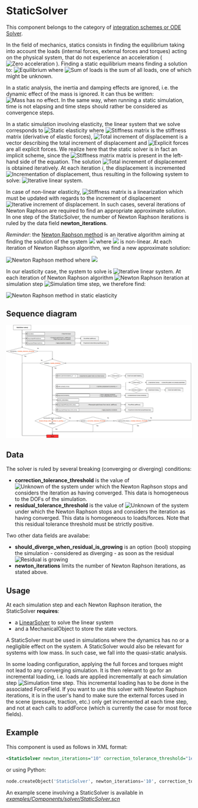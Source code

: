 StaticSolver  
============  

This component belongs to the category of [integration schemes or ODE Solver](https://www.sofa-framework.org/community/doc/main-principles/system-resolution/integration-schemes/).  

In the field of mechanics, statics consists in finding the equilibrium taking into account the loads (internal forces, external forces and torques) acting on the physical system, that do not experience an acceleration ( <img class="latex" src="https://latex.codecogs.com/png.latex?$$a=0$$" title="Zero acceleration" /> ). Finding a static equilibrium means finding a solution to: <img class="latex" src="https://latex.codecogs.com/png.latex?$$\textstyle%20\sum%20F=0$$" title="Equilibrium" /> where <img class="latex" src="https://latex.codecogs.com/png.latex?$$F$$" title="Sum of loads" /> is the sum of all loads, one of which might be unknown.  

In a static analysis, the inertia and damping effects are ignored, i.e. the dynamic effect of the mass is ignored. It can thus be written: <img class="latex" src="https://latex.codecogs.com/png.latex?$$M=I%20\alpha=0$$" title="Mass has no effect" />. In the same way, when running a static simulation, time is not elapsing and time steps should rather be considered as convergence steps.  

In a static simulation involving elasticity, the linear system that we solve corresponds to <img class="latex" src="https://latex.codecogs.com/png.latex?$$K%20\Delta%20u=f$$" title="Static elasticity" /> where <img class="latex" src="https://latex.codecogs.com/png.latex?$$K$$" title="Stiffness matrix" /> is the stiffness matrix (derivative of elastic forces), <img class="latex" src="https://latex.codecogs.com/png.latex?$$\Delta%20u$$" title="Total increment of displacement" /> is a vector describing the total increment of displacement and <img class="latex" src="https://latex.codecogs.com/png.latex?$$f$$" title="Explicit forces" /> are all explicit forces. We realize here that the static solver is in fact an implicit scheme, since the <img class="latex" src="https://latex.codecogs.com/png.latex?$$K$$" title="Stiffness matrix" /> matrix is present in the left-hand side of the equation. The solution <img class="latex" src="https://latex.codecogs.com/png.latex?$$\Delta%20u$$" title="Total increment of displacement" /> is obtained iteratively. At each iteration _i_, the displacement is incremented <img class="latex" src="https://latex.codecogs.com/png.latex?$$\Delta%20u_{i+1}=\Delta%20u_{i}+\delta%20u_i$$" title="Incrementation of displacement" />, thus resulting in the following system to solve: <img class="latex" src="https://latex.codecogs.com/png.latex?$$K_i%20\delta%20u_i=f$$" title="Iterative linear system" />.  

In case of non-linear elasticity, <img class="latex" src="https://latex.codecogs.com/png.latex?$$K_i$$" title="Stiffness matrix" /> is a linearization which must be updated with regards to the increment of displacement <img class="latex" src="https://latex.codecogs.com/png.latex?$$\delta%20u_i$$" title="Iterative increment of displacement" />. In such cases, several iterations of Newton Raphson are required to find an appropriate approximate solution. In one step of the StaticSolver, the number of Newton Raphson iterations is ruled by the data field **newton_iterations**.

_Reminder_: the [Newton Raphson method](https://en.wikipedia.org/wiki/Newton%27s_method) is an iterative algorithm aiming at finding the solution of the system <img class="latex" src="https://latex.codecogs.com/png.latex?$$f(x)=0$$"/> where <img class="latex" src="https://latex.codecogs.com/png.latex?$$f(x)$$"/> is non-linear. At each iteration of Newton Raphson algorithm, we find a new approximate solution:

<img class="latex" src="https://latex.codecogs.com/png.latex?$$x^{n+1}=x^n-\frac{f(x^n)}{f'(x^n)}$$" title="Newton Raphson method"/> where <img class="latex" src="https://latex.codecogs.com/png.latex?$$f'(x^n) = \frac{df}{dx}(x^n)$$"/>

In our elasticity case, the system to solve is <img class="latex" src="https://latex.codecogs.com/png.latex?$$K_i%20\delta%20u_i-f=0$$" title="Iterative linear system" />. At each iteration of Newton Raphson algorithm <img class="latex" src="https://latex.codecogs.com/png.latex?$$n$$" title="Newton Raphson iteration"/> at simulation step <img class="latex" src="https://latex.codecogs.com/png.latex?$$i$$" title="Simulation time step"/>, we therefore find:

<img class="latex" src="https://latex.codecogs.com/png.latex?$$\delta%20u_i^{n+1}=\delta%20u_i^{n}-\frac{(K_i^n%20\delta%20u_i^n-f)}{K_i^n}$$" title="Newton Raphson method in static elasticity"/>


Sequence diagram
----------------

<a href="https://github.com/sofa-framework/doc/blob/master/Images/integrationscheme/StaticSolver.png?raw=true"><img src="https://github.com/sofa-framework/doc/blob/master/Images/integrationscheme/StaticSolver.png?raw=true" title="Flow diagram for the StaticSolver"/></a>
 

Data 
----

The solver is ruled by several breaking (converging or diverging) conditions:  

- **correction_tolerance_threshold** is the value of <img class="latex" src="https://latex.codecogs.com/png.latex?$$|\delta%20u_i^{n}|$$" title="Unknown of the system"/> under which the Newton Raphson stops and considers the iteration as having converged. This data is homogeneous to the DOFs of the simulation.
- **residual_tolerance_threshold** is the value of <img class="latex" src="https://latex.codecogs.com/png.latex?$$|f-K_i^n%20\delta%20u_i^n|$$" title="Unknown of the system"/> under which the Newton Raphson stops and considers the iteration as having converged. This data is homogeneous to loads/forces.
Note that this residual tolerance threshold must be strictly positive.

Two other data fields are availabe:
- **should_diverge_when_residual_is_growing** is an option (bool) stopping the simulation - considered as diverging - as soon as the residual <img class="latex" src="https://latex.codecogs.com/png.latex?$$|f-K_i^n%20\delta%20u_i^n|$$" title="Residual"/> is growing
- **newton_iterations** limits the number of Newton Raphson iterations, as stated above.

 
Usage  
-----  

At each simulation step and each Newton Raphson iteration, the StaticSolver **requires**:

- a [LinearSolver](https://www.sofa-framework.org/community/doc/main-principles/system-resolution/linear-solvers/) to solve the linear system
- and a MechanicalObject to store the state vectors.

A StaticSolver must be used in simulations where the dynamics has no or a negligible effect on the system. A StaticSolver would also be relevant for systems with low mass. In such case, we fall into the quasi-static analysis.

In some loading configuration, applying the full forces and torques might not lead to any converging simulation. It is then relevant to go for an incremental loading, i.e. loads are applied incrementally at each simulation step  <img class="latex" src="https://latex.codecogs.com/png.latex?$$i$$" title="Simulation time step"/>. This incremental loading has to be done in the associated ForceField. If you want to use this solver with Newton Raphson iterations, it is in the user's hand to make sure the external forces used in the scene (pressure, traction, etc.) only get incremented at each time step, and not at each calls to addForce (which is currently the case for most force fields).

 
Example  
-------  
 
This component is used as follows in XML format:  
 
``` xml  
<StaticSolver newton_iterations="10" correction_tolerance_threshold="1e-4" residual_tolerance_threshold="1e-2" should_diverge_when_residual_is_growing="0" />  
```  
 
or using Python:  
 
``` python  
node.createObject('StaticSolver', newton_iterations='10', correction_tolerance_threshold='1e-4', residual_tolerance_threshold='1e-2', should_diverge_when_residual_is_growing='0')  
```  
 
An example scene involving a StaticSolver is available in [*examples/Components/solver/StaticSolver.scn*](https://github.com/sofa-framework/sofa/blob/master/examples/Components/solver/StaticSolver.scn)